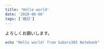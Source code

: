 ```yaml
---
title: 'Hello world'
date: '2020-06-06'
tags: ['雑記']
---
```


よろしくお願いします。

```powershell
echo "Hello world! from Subaru365 Notebook"
```
